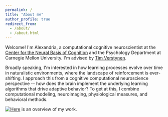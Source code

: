 ```yaml
---
permalink: /
title: "About me"
author_profile: true
redirect_from:
  - /about/
  - /about.html
---
```


<!-- ---
permalink: /
title: ""
excerpt: ""
author_profile: true
redirect_from:
  - /about/
  - /about.html
---
 -->


Welcome! I'm Alexandria, a computational cognitive neuroscientist at the [Center for the Neural Basis of Cognition](https://www.cnbc.cmu.edu/) and the Psychology Department at Carnegie Mellon University. I'm advised by [Tim Verstynen](https://www.cmu.edu/dietrich/psychology/cognitiveaxon/members.html).

Broadly speaking, I'm interested in how learning processes evolve over time in naturalistic environments, where the landscape of reinforcement is ever-shifting. I approach this from a cognitive computational neuroscience perspective -- how does the brain implement the underlying learning algorithms that drive adaptive behavior? To get at this, I combine computational modeling, neuroimaging, physiological measures, and behavioral methods.

[![Here](../images/defense_title.jpg)](https://www.youtube.com/watch?v=Cu29DsmkOow "here")
 is an overview of my work.
